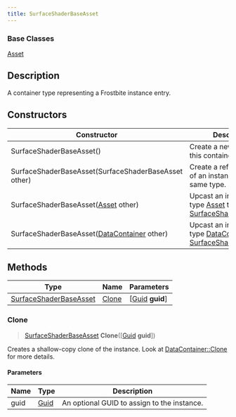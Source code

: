```yaml
---
title: SurfaceShaderBaseAsset
---
```

### Base Classes

[Asset](Asset)

## Description

A container type representing a Frostbite instance entry.

## Constructors

| Constructor                                                                       | Description                                                                                                                         |
| --------------------------------------------------------------------------------- | ----------------------------------------------------------------------------------------------------------------------------------- |
| SurfaceShaderBaseAsset()                                                          | Create a new instance of this container type.                                                                                       |
| SurfaceShaderBaseAsset(SurfaceShaderBaseAsset other)                              | Create a reference copy of an instance of the same type.                                                                            |
| SurfaceShaderBaseAsset([Asset](Asset) other)                                      | Upcast an instance of type [Asset](Asset) to [SurfaceShaderBaseAsset](SurfaceShaderBaseAsset).                                      |
| SurfaceShaderBaseAsset([DataContainer](/vext/ref/shared/class/datacontainer) other) | Upcast an instance of type [DataContainer](/vext/ref/shared/class/datacontainer) to [SurfaceShaderBaseAsset](SurfaceShaderBaseAsset). |

## Methods

| Type                                             | Name            | Parameters                                     |
| ------------------------------------------------ | --------------- | ---------------------------------------------- |
| [SurfaceShaderBaseAsset](SurfaceShaderBaseAsset) | [Clone](#clone) | \[[Guid](/vext/ref/shared/class/guid) **guid**\] |

### Clone

> [SurfaceShaderBaseAsset](SurfaceShaderBaseAsset) **Clone**(\[[Guid](/vext/ref/shared/class/guid) **guid**\])

Creates a shallow-copy clone of the instance. Look at [DataContainer::Clone](/vext/ref/shared/class/datacontainer#clone) for more details.

#### Parameters

| Name | Type         | Description                                 |
| ---- | ------------ | ------------------------------------------- |
| guid | [Guid](Guid) | An optional GUID to assign to the instance. |

